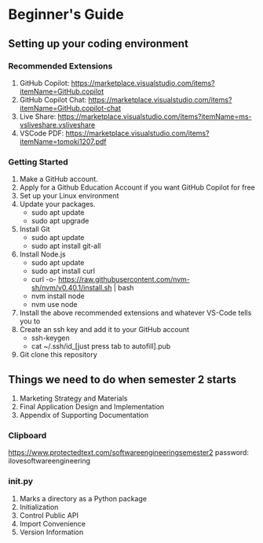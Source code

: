 # Beginner's Guide

## Setting up your coding environment

### Recommended Extensions

1. GitHub Copilot: https://marketplace.visualstudio.com/items?itemName=GitHub.copilot
2. GitHub Copilot Chat: https://marketplace.visualstudio.com/items?itemName=GitHub.copilot-chat
3. Live Share: https://marketplace.visualstudio.com/items?itemName=ms-vsliveshare.vsliveshare
4. VSCode PDF: https://marketplace.visualstudio.com/items?itemName=tomoki1207.pdf

### Getting Started

1. Make a GitHub account.
2. Apply for a Github Education Account if you want GitHub Copilot for free
3. Set up your Linux environment
4. Update your packages.
    - sudo apt update
    - sudo apt upgrade
5. Install Git
    - sudo apt update
    - sudo apt install git-all
6. Install Node.js
    - sudo apt update
    - sudo apt install curl
    - curl -o- https://raw.githubusercontent.com/nvm-sh/nvm/v0.40.1/install.sh | bash
    - nvm install node
    - nvm use node
7. Install the above recommended extensions and whatever VS-Code tells you to
8. Create an ssh key and add it to your GitHub account
    - ssh-keygen
    - cat ~/.ssh/id_[just press tab to autofill].pub
9. Git clone this repository

## Things we need to do when semester 2 starts

1. Marketing Strategy and Materials
2. Final Application Design and Implementation
3. Appendix of Supporting Documentation

### Clipboard

https://www.protectedtext.com/softwareengineeringsemester2
password: ilovesoftwareengineering

### __init__.py

1. Marks a directory as a Python package
2. Initialization
3. Control Public API
4. Import Convenience
5. Version Information
